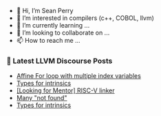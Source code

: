 - 👋 Hi, I’m Sean Perry
- 👀 I’m interested in compilers (c++, COBOL, llvm)
- 🌱 I’m currently learning ...
- 💞️ I’m looking to collaborate on ...
- 📫 How to reach me ...

<!---
s66perry/s66perry is a ✨ special ✨ repository because its `README.md` (this file) appears on your GitHub profile.
You can click the Preview link to take a look at your changes.
--->
### 📕 Latest LLVM Discourse Posts

<!-- DISCOURSE-LLVM:START -->
- [Affine For loop with multiple index variables](https://discourse.llvm.org/t/affine-for-loop-with-multiple-index-variables/66282#post_6)
- [Types for intrinsics](https://discourse.llvm.org/t/types-for-intrinsics/66374#post_2)
- [[Looking for Mentor] RISC-V linker](https://discourse.llvm.org/t/looking-for-mentor-risc-v-linker/49537#post_3)
- [Many &quot;not found&quot;](https://discourse.llvm.org/t/many-not-found/66361#post_2)
- [Types for intrinsics](https://discourse.llvm.org/t/types-for-intrinsics/66374#post_1)
<!-- DISCOURSE-LLVM:END -->
